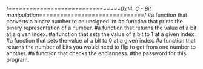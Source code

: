/*================================0x14. C - Bit manipulation==============================*/
#a function that converts a binary number to an unsigned int
#a function that prints the binary representation of a number.
#a function that returns the value of a bit at a given index.
#a function that sets the value of a bit to 1 at a given index.
#a function that sets the value of a bit to 0 at a given index.
#a function that returns the number of bits you would need to flip to get from one number to another.
#a function that checks the endianness.
#the password for this program.

